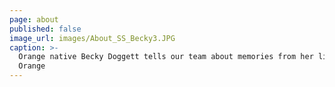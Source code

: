 ```yaml
---
page: about
published: false
image_url: images/About_SS_Becky3.JPG
caption: >-
  Orange native Becky Doggett tells our team about memories from her life in
  Orange
---
```


